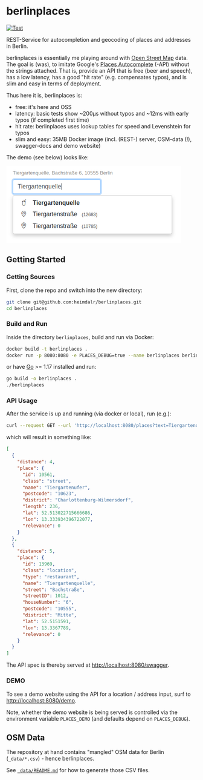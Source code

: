 # berlinplaces


[![Test](https://github.com/heimdalr/berlinplaces/actions/workflows/test.yml/badge.svg)](https://github.com/heimdalr/berlinplaces/actions/workflows/test.yml)
<!--
[![Coverage Status](https://coveralls.io/repos/github/heimdalr/arangodag/badge.svg?branch=main)](https://coveralls.io/github/heimdalr/arangodag?branch=main)
[![PkgGoDev](https://pkg.go.dev/badge/github.com/heimdalr/arangodag)](https://pkg.go.dev/github.com/heimdalr/arangodag)
[![Go Report Card](https://goreportcard.com/badge/github.com/heimdalr/arangodag)](https://goreportcard.com/report/github.com/heimdalr/arangodag)
-->

REST-Service for autocompletion and geocoding of places and addresses in Berlin.

berlinplaces is essentially me playing around with [Open Street Map](https://wiki.osmfoundation.org/wiki/Main_Page)
data. The goal is (was), to imitate Google's [Places Autocomplete](https://developers.google.com/maps/documentation/javascript/places-autocomplete#introduction)
(-API) without the strings attached. That is, provide an API that is free (beer and speech), has a low latency, has a 
good "hit rate" (e.g. compensates typos), and is slim and easy in terms of deployment. 

Thus here it is, berlinplaces is:

- free: it's here and OSS
- latency: basic tests show ~200µs without typos and ~12ms with early typos (if completed first time)
- hit rate: berlinplaces uses lookup tables for speed and Levenshtein for typos
- slim and easy: 35MB Docker image (incl. (REST-) server, OSM-data (!), swagger-docs and demo website) 

The demo (see below) looks like:

[![demo](places.png)](places.gif)

## Getting Started

### Getting Sources

First, clone the repo and switch into the new directory:

~~~~bash
git clone git@github.com:heimdalr/berlinplaces.git
cd berlinplaces
~~~~

### Build and Run

Inside the directory `berlinplaces`, build and run via Docker:

~~~~bash
docker build -t berlinplaces .
docker run -p 8080:8080 -e PLACES_DEBUG=true --name berlinplaces berlinplaces
~~~~

or have  [Go](https://go.dev/) >= 1.17 installed and run: 

~~~~bash
go build -o berlinplaces .
./berlinplaces 
~~~~

### API Usage

After the service is up and running (via docker or local), run (e.g.):

~~~~bash
curl --request GET --url 'http://localhost:8080/places?text=Tiergartenq' | jq
~~~~

which will result in something like:

~~~~json
[
  {
    "distance": 4,
    "place": {
      "id": 10561,
      "class": "street",
      "name": "Tiergartenufer",
      "postcode": "10623",
      "district": "Charlottenburg-Wilmersdorf",
      "length": 236,
      "lat": 52.513022715666686,
      "lon": 13.333934396722077,
      "relevance": 0
    }
  },
  {
    "distance": 5,
    "place": {
      "id": 13969,
      "class": "location",
      "type": "restaurant",
      "name": "Tiergartenquelle",
      "street": "Bachstraße",
      "streetID": 1012,
      "houseNumber": "6",
      "postcode": "10555",
      "district": "Mitte",
      "lat": 52.5151591,
      "lon": 13.3367789,
      "relevance": 0
    }
  }
]
~~~~

The API spec is thereby served at <http://localhost:8080/swagger>.

### DEMO

To see a demo website using the API for a location / address input, surf to <http://localhost:8080/demo>.

Note, whether the demo website is being served is controlled via the environment variable `PLACES_DEMO` (and defaults 
depend on `PLACES_DEBUG`). 



## OSM Data

The repository at hand contains "mangled" OSM data for Berlin (`_data/*.csv`) - hence berlinplaces. 

See [`_data/README.md`](_data/README.md) for how to generate those CSV files.  


[//]: # (## Latency)

[//]: # ()
[//]: # (In the following we look at different lookup latency based on:)

[//]: # ()
[//]: # (- `maxPrefixLength = 6` &#40;maximum prefix length&#41;)

[//]: # (- `minCompletionCount = 6` &#40;the minimum number of completions to compute&#41;)

[//]: # (- `levMinimum = 0` &#40;the minimum input length before doing Levenshtein&#41;)

[//]: # ()
[//]: # (Essential basic tests show ~200µs without typos and ~12ms with early typos &#40;if completed first time&#41; &#40;locally, on an )

[//]: # (i5-4670S&#41;.)

[//]: # ()
[//]: # (Each of the following tests was thereby started with an empty cache.)

[//]: # ()
[//]: # (### Without Typos)

[//]: # ()
[//]: # (Autocompleting on "oranienburgerstraße":)

[//]: # ()
[//]: # (~~~~)

[//]: # ([GIN] | 200 | 451.966µs | GET "/api/complete?text=o")

[//]: # ([GIN] | 200 | 294.185µs | GET "/api/complete?text=or")

[//]: # ([GIN] | 200 | 218.059µs | GET "/api/complete?text=ora")

[//]: # ([GIN] | 200 | 165.204µs | GET "/api/complete?text=oran")

[//]: # ([GIN] | 200 | 159.364µs | GET "/api/complete?text=orani")

[//]: # ([GIN] | 200 | 226.237µs | GET "/api/complete?text=oranie")

[//]: # ([GIN] | 200 | 130.319µs | GET "/api/complete?text=oranien")

[//]: # ([GIN] | 200 | 182.936µs | GET "/api/complete?text=oranienb")

[//]: # ([GIN] | 200 | 600.928µs | GET "/api/complete?text=oranienbu")

[//]: # ([GIN] | 200 | 140.496µs | GET "/api/complete?text=oranienbur")

[//]: # ([GIN] | 200 | 203.542µs | GET "/api/complete?text=oranienburg")

[//]: # ([GIN] | 200 | 205.985µs | GET "/api/complete?text=oranienburge")

[//]: # ([GIN] | 200 | 130.145µs | GET "/api/complete?text=oranienburger")

[//]: # ([GIN] | 200 |  191.65µs | GET "/api/complete?text=oranienburgers")

[//]: # ([GIN] | 200 | 154.832µs | GET "/api/complete?text=oranienburgerst")

[//]: # ([GIN] | 200 | 129.335µs | GET "/api/complete?text=oranienburgerstr")

[//]: # ([GIN] | 200 |  262.72µs | GET "/api/complete?text=oranienburgerstra")

[//]: # ([GIN] | 200 | 121.913µs | GET "/api/complete?text=oranienburgerstra%C3%9F")

[//]: # ([GIN] | 200 | 147.085µs | GET "/api/complete?text=oranienburgerstra%C3%9Fe")

[//]: # (~~~~)

[//]: # ()
[//]: # (The average response time over all 20 calls &#40;one for each character typed&#41; is ~220µs. )

[//]: # ()
[//]: # (The correct "Oranienburger Straße" is suggested after typing "oranien" and at the top of the suggestion list after )

[//]: # (typing "oranienburger s".)

[//]: # ()
[//]: # (### Early Typos )

[//]: # ()
[//]: # (Early typos are typos that occur inside the prefix lookup.)

[//]: # ()
[//]: # (Autocompleting on "oanienburgerstraße" &#40;note the missing "r" in the beginning&#41;:)

[//]: # ()
[//]: # (~~~~)

[//]: # ([GIN] | 200 |   422.906µs | GET "/api/?text=o")

[//]: # ([GIN] | 200 |   210.837µs | GET "/api/?text=oa")

[//]: # ([GIN] | 200 |  9.644704ms | GET "/api/?text=oan")

[//]: # ([GIN] | 200 |  10.18646ms | GET "/api/?text=oani")

[//]: # ([GIN] | 200 | 10.554832ms | GET "/api/?text=oanie")

[//]: # ([GIN] | 200 | 11.641434ms | GET "/api/?text=oanien")

[//]: # ([GIN] | 200 | 10.935276ms | GET "/api/?text=oanienb")

[//]: # ([GIN] | 200 | 12.162737ms | GET "/api/?text=oanienbu")

[//]: # ([GIN] | 200 | 12.863149ms | GET "/api/?text=oanienbur")

[//]: # ([GIN] | 200 | 14.113217ms | GET "/api/?text=oanienburg")

[//]: # ([GIN] | 200 | 12.674369ms | GET "/api/?text=oanienburge")

[//]: # ([GIN] | 200 | 13.981331ms | GET "/api/?text=oanienburger")

[//]: # ([GIN] | 200 | 14.620061ms | GET "/api/?text=oanienburgers" --> visible)

[//]: # ([GIN] | 200 | 16.405334ms | GET "/api/?text=oanienburgerst" --> at top)

[//]: # ([GIN] | 200 | 15.504753ms | GET "/api/?text=oanienburgerstr")

[//]: # ([GIN] | 200 | 19.162968ms | GET "/api/?text=oanienburgerstra")

[//]: # ([GIN] | 200 | 17.305315ms | GET "/api/?text=oanienburgerstra%C3%9F")

[//]: # ([GIN] | 200 | 19.710446ms | GET "/api/?text=oanienburgerstra%C3%9Fe")

[//]: # (~~~~)

[//]: # ()
[//]: # (Early typos ruin the lookup. The average response time over all 18 calls is ~12ms. )

[//]: # ()
[//]: # (The correct "Oranienburger Straße" is suggested after typing "oanienburgers" and)

[//]: # (at the top of the suggestion list after typing "oanienburgerst".)

[//]: # ()
[//]: # (In this case, there are no prepared completion for the prefix "oa" &#40;and)

[//]: # (following&#41;. Thus, berlinplaces does Levenshtein on the complete set for this)

[//]: # (call and all subsequent prefixes.)

[//]: # ()
[//]: # (### Repeated Early Typos)

[//]: # ()
[//]: # (Early typos ruin the lookup. However, berlinplaces caches the results of input)

[//]: # (completions for faulty inputs and inputs longer than the configured)

[//]: # (`maxPrefixLength`. Thus running the same faulty input &#40;"oanienburgerstraße"&#41;)

[//]: # (again, results in an average response-time of 194µs.)

[//]: # ()
[//]: # (### Late Typos)

[//]: # ()
[//]: # (Late typos are typos that occur outside / after the prefix lookup.)

[//]: # ()
[//]: # (Autocompleting on "oranienurgerstarße" &#40;note the missing "b" and the flipped)

[//]: # ("ar" vs. "ra"&#41;:)

[//]: # ()
[//]: # (~~~~)

[//]: # ([GIN] | 200 | 249.977µs | GET "/api/?text=o")

[//]: # ([GIN] | 200 | 358.533µs | GET "/api/?text=or")

[//]: # ([GIN] | 200 | 159.317µs | GET "/api/?text=ora")

[//]: # ([GIN] | 200 | 297.679µs | GET "/api/?text=oran")

[//]: # ([GIN] | 200 | 225.726µs | GET "/api/?text=orani")

[//]: # ([GIN] | 200 | 228.456µs | GET "/api/?text=oranie")

[//]: # ([GIN] | 200 | 162.784µs | GET "/api/?text=oranien" --> visible)

[//]: # ([GIN] | 200 | 169.192µs | GET "/api/?text=oranienu")

[//]: # ([GIN] | 200 | 195.499µs | GET "/api/?text=oranienur")

[//]: # ([GIN] | 200 | 211.435µs | GET "/api/?text=oranienurg")

[//]: # ([GIN] | 200 | 138.643µs | GET "/api/?text=oranienurge")

[//]: # ([GIN] | 200 |  165.08µs | GET "/api/?text=oranienurger")

[//]: # ([GIN] | 200 | 200.702µs | GET "/api/?text=oranienurgers")

[//]: # ([GIN] | 200 | 182.195µs | GET "/api/?text=oranienurgerst" --> at top)

[//]: # ([GIN] | 200 | 163.033µs | GET "/api/?text=oranienurgersta")

[//]: # ([GIN] | 200 | 208.039µs | GET "/api/?text=oranienurgerstar")

[//]: # ([GIN] | 200 | 302.667µs | GET "/api/?text=oranienurgerstar%C3%9F")

[//]: # ([GIN] | 200 | 162.801µs | GET "/api/?text=oranienurgerstar%C3%9Fe")

[//]: # (~~~~)

[//]: # ()
[//]: # (Late typos are cheap as Levenshtein will only be done on the completion set delivered by the prefix lookup. The average )

[//]: # (response time over all 18 calls is in this case ~210µs &#40;essentially the same as for no typos&#41;.)

[//]: # ()
[//]: # (The correct "Oranienburger Straße" is suggested after typing "oranien" and at the top of the suggestion list after)

[//]: # (typing "oranienurgerst".)

